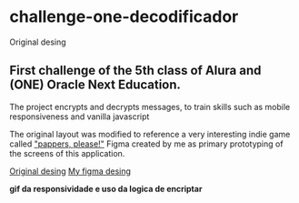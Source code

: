 # challenge-one-decodificador
Original desing

## First challenge of the 5th class of Alura and (ONE) Oracle Next Education. 
The project encrypts and decrypts messages, to train skills such as mobile responsiveness and vanilla javascript


The original layout was modified to reference a very interesting indie game called ["pappers, please!"](https://papersplease.fandom.com/wiki/Papers_Please_Wiki "pappers, please! wiki")
Figma created by me as primary prototyping of the screens of this application.

[Original desing](https://github.com/prbn97/challenge-one-decodificador)
[My figma desing](https://github.com/prbn97/challenge-one-decodificador)


**gif da responsividade e uso da logica de encriptar**
